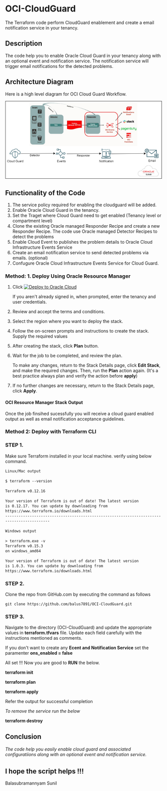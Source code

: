 # OCI-CloudGuard
The Terraform code perform CloudGuard enablement and create a email notification service in your tenancy.

 ## Description  

The code help you to enable Oracle Cloud Guard in your tenancy along with an optional event and notification service. The notification service will trigger email notifications for the detected problems. 

## Architecture Diagram 

Here is a high level diagram for OCI Cloud Guard Workflow.

![](CG.png)

## Functionality of the Code

1. The service policy required for enabling the cloudguard will be added.
2. Enable Oracle Cloud Guard in the tenancy.
3. Set the Traget where Cloud Guard need to get enabled (Tenancy level or compartment level)
4. Clone the existing Oracle managed Responder Recipe and create a new Responder Recipe. The code use Oracle managed Detector Recipes to detect the problems
5. Enable Cloud Event to publishes the problem details to Oracle Cloud Infrastructure Events Service
6. Create an email notification service to send detected problems via emails. (optional)
7. Confugure Oracle Cloud Infrastructure Events Service for Cloud Guard.

### Method: 1. Deploy Using Oracle Resource Manager

1. Click [![Deploy to Oracle Cloud](https://oci-resourcemanager-plugin.plugins.oci.oraclecloud.com/latest/deploy-to-oracle-cloud.svg)](https://cloud.oracle.com/resourcemanager/stacks/create?region=home&zipUrl=https://github.com/balus7891/OCI-CloudGuard/releases/download/v1.0/OCI_Cloud_Guard.zip)

    If you aren't already signed in, when prompted, enter the tenancy and user credentials. 

2. Review and accept the terms and conditions.

3. Select the region where you want to deploy the stack.

4. Follow the on-screen prompts and instructions to create the stack. Supply the required values

5. After creating the stack, click **Plan** button.

6. Wait for the job to be completed, and review the plan.

    To make any changes, return to the Stack Details page, click **Edit Stack**, and make the required changes. Then, run the **Plan** action again. (It's a best practice always plan and verify the action before **apply**)

7. If no further changes are necessary, return to the Stack Details page, click **Apply**. 

#### OCI Resource Manager Stack Output

Once the job finsihed sucessfully you will receive a cloud guard enabled output as well as email notification acceptance guidelines. 


### Method 2: Deploy with Terraform CLI

### STEP 1.

Make sure Terraform installed in your local machine. verify using below command. 

```
Linux/Mac output

$ terraform --version

Terraform v0.12.16

Your version of Terraform is out of date! The latest version
is 0.12.17. You can update by downloading from https://www.terraform.io/downloads.html
------------------------------------------------------------------------------------------

Windows output

> terraform.exe -v
Terraform v0.15.3
on windows_amd64

Your version of Terraform is out of date! The latest version
is 1.0.3. You can update by downloading from https://www.terraform.io/downloads.html

```
### STEP 2.

Clone the repo from GitHub.com by executing the command as follows 
```
git clone https://github.com/balus7891/OCI-CloudGuard.git
```
### STEP 3. 
Navigate to the directory (OCI-CloudGuard) and update the appropriate values in **terraform.tfvars** file. Update each field carefully with the instructions mentioned as comments.

If you don't want to create any **Ecent and Notification Service** set the paramenter **ons_enabled = false**


All set !!! Now you are good to **RUN** the below.

**terraform init**

**terraform plan**

**terraform apply**

Refer the output for successful completion 

_To remove the service run the below_

**terraform destroy**


## Conclusion

###### The code help you easily enable cloud guard and associated configuratiions along with an optional event and notification service. 


## I hope the script helps !!!
Balasubramannyam Sunil 



































